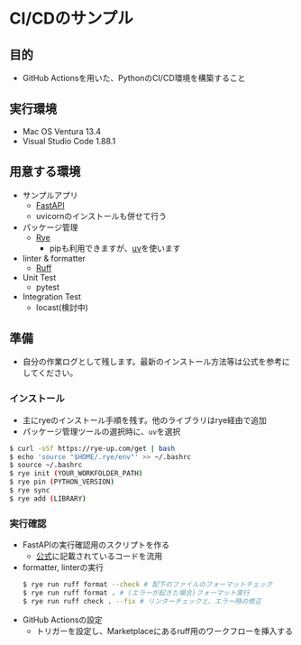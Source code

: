 # CI/CDのサンプル
## 目的
- GitHub Actionsを用いた、PythonのCI/CD環境を構築すること

## 実行環境

- Mac OS Ventura 13.4
- Visual Studio Code 1.88.1

## 用意する環境
- サンプルアプリ
    - [FastAPI](https://fastapi.tiangolo.com/ja/)
    - uvicornのインストールも併せて行う
- パッケージ管理
    - [Rye](https://rye-up.com/)
        - pipも利用できますが、[uv](https://github.com/astral-sh/uv)を使います
- linter & formatter
    - [Ruff](https://docs.astral.sh/ruff/)
- Unit Test
    - pytest
- Integration Test
    - locast(検討中)

## 準備
- 自分の作業ログとして残します。最新のインストール方法等は公式を参考にしてください。

### インストール

- 主にryeのインストール手順を残す。他のライブラリはrye経由で追加
- パッケージ管理ツールの選択時に、`uv`を選択
```bash
$ curl -sSf https://rye-up.com/get | bash
$ echo 'source "$HOME/.rye/env"' >> ~/.bashrc
$ source ~/.bashrc
$ rye init (YOUR_WORKFOLDER_PATH)
$ rye pin (PYTHON_VERSION)
$ rye sync
$ rye add (LIBRARY)
```

### 実行確認

- FastAPIの実行確認用のスクリプトを作る
    - [公式](https://fastapi.tiangolo.com/ja/#_4)に記載されているコードを流用
- formatter, linterの実行
    ```bash
    $ rye run ruff format --check # 配下のファイルのフォーマットチェック
    $ rye run ruff format . # (エラーが起きた場合)フォーマット実行
    $ rye run ruff check . --fix # リンターチェックと、エラー時の修正
    ```
- GitHub Actionsの設定
    - トリガーを設定し、Marketplaceにあるruff用のワークフローを挿入する


